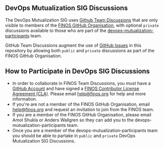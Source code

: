 ## DevOps Mutualization SIG Discussions

The DevOps Mutualization SIG uses [Github Team Discussions](https://odp.finos.org/docs/project-collaboration#github-team-discussions) 
that are only visible to members of the [FINOS GitHub Organisation](https://github.com/orgs/finos/people), with optional `private` discussions available to those who are part of the [devops-mutualization-participants](https://github.com/orgs/finos/teams/devops-mutualization-participants/) team.

GitHub Team Discussions augment the use of [GitHub Issues](https://odp.finos.org/docs/project-collaboration#issues) in this repository by allowing both `public` and `private` discussions as part of the FINOS GitHub Organisation. 

## How to Participate in DevOps SIG Discussions
- In order to collaborate in FINOS Team Discussions, you must have a [GitHub Account](https://odp.finos.org/docs/project-collaboration#github-account-setup) and have signed a [FINOS Contributor License Agreement (CLA)](https://finosfoundation.atlassian.net/wiki/spaces/FINOS/pages/75530375/Contribution+Compliance+Requirements#ContributionComplianceRequirements-ContributorLicenseAgreement). Please email help@finos.org for help and more information.
- If you're are not a member of the FINOS GitHub Organisation, email help@finos.org and request an invitation to join from the FINOS team.
- If you are a member of the FINOS GitHub Organisation, please email Amol Shukla or Anders Wallgren so they can add you to the devops-mutualization-participants team.
- Once you are a member of the devops-mutualization-participants team you should be able to partake in `public` and `private` DevOps Mutualization SIG Discussions.
